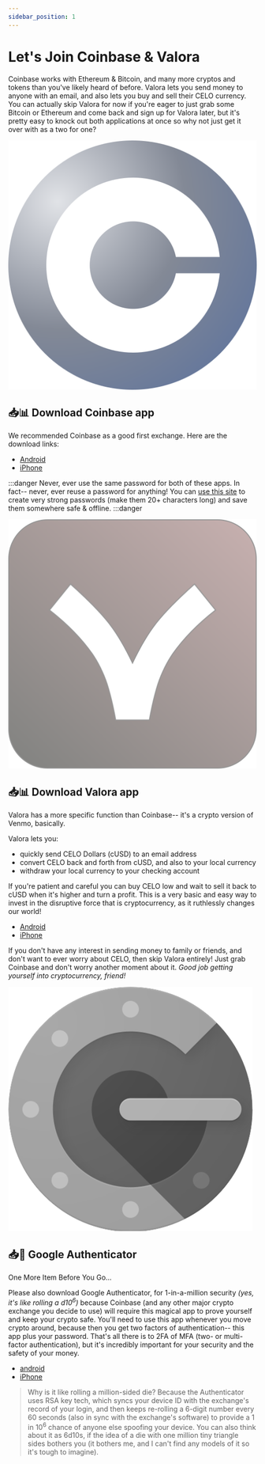 ```yaml
---
sidebar_position: 1
---
```


# Let's Join Coinbase & Valora

Coinbase works with Ethereum & Bitcoin, and many more cryptos and tokens than you've likely heard of before. Valora lets you send money to anyone with an email, and also lets you buy and sell their CELO currency. You can actually skip Valora for now if you're eager to just grab some Bitcoin or Ethereum and come back and sign up for Valora later, but it's pretty easy to knock out both applications at once so why not just get it over with as a two for one?


![Coinbase](../../static/img/Coinbase-logo.svg)
## 📥📊 Download Coinbase app

We recommended Coinbase as a good first exchange. Here are the download links:
- [Android](https://www.coinbase.com/join/jacks_pv)
- [iPhone](https://www.coinbase.com/join/jacks_pv)

:::danger
Never, ever use the same password for both of these apps. In fact-- never, ever reuse a password for anything! You can [use this site](https://passwordsgenerator.net/) to create very strong passwords (make them 20+ characters long) and save them somewhere safe & offline.
:::danger

![Valora](../../static/img/Valora-logo.svg)
## 📥📊 Download Valora app

Valora has a more specific function than Coinbase-- it's a crypto version of Venmo, basically.

Valora lets you:
- quickly send CELO Dollars (cUSD) to an email address
- convert CELO back and forth from cUSD, and also to your local currency
- withdraw your local currency to your checking account

If you're patient and careful you can buy CELO low and wait to sell it back to cUSD when it's higher and turn a profit. This is a very basic and easy way to invest in the disruptive force that is cryptocurrency, as it ruthlessly changes our world!
- [Android](https://vlra.app/GZGpu6B5SZB6jWFLA)
- [iPhone](https://vlra.app/GZGpu6B5SZB6jWFLA)

If you don't have any interest in sending money to family or friends, and don't want to ever worry about CELO, then skip Valora entirely! Just grab Coinbase and don't worry another moment about it. *Good job getting yourself into cryptocurrency, friend!*

![Google Authenticator logo](../../static/img/Authy-logo.svg)
## 📥🧭 Google Authenticator

One More Item Before You Go...

Please also download Google Authenticator, for 1-in-a-million security *(yes, it's like rolling a d10<sup>6</sup>)* because Coinbase (and any other major crypto exchange you decide to use) will require this magical app to prove yourself and keep your crypto safe. You'll need to use this app whenever you move crypto around, because then you get two factors of authentication-- this app plus your password. That's all there is to 2FA of MFA (two- or multi-factor authentication), but it's incredibly important for your security and the safety of your money.

- [android](https://play.google.com/store/apps/details?id=com.google.android.apps.authenticator2&hl=en_US&gl=US)
- [iPhone](https://apps.apple.com/us/app/google-authenticator/id388497605)

> Why is it like rolling a million-sided die? Because the Authenticator uses RSA key tech, which syncs your device ID with the exchange's record of your login, and then keeps re-rolling a 6-digit number every 60 seconds (also in sync with the exchange's software) to provide a 1 in 10<sup>6</sup> chance of anyone else spoofing your device. You can also think about it as 6d10s, if the idea of a die with one million tiny triangle sides bothers you (it bothers me, and I can't find any models of it so it's tough to imagine).


